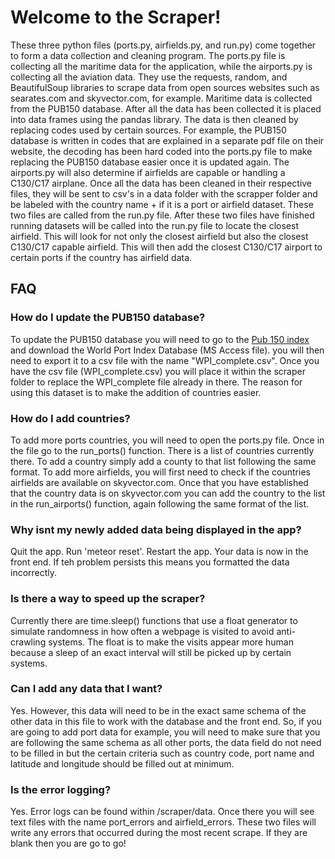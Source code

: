# Welcome to the Scraper!

These three python files (ports.py, airfields.py, and run.py) come together to form a data collection and cleaning program. The ports.py file is collecting all the maritime data for the application, while the airports.py is collecting all the aviation data. They use the requests, random, and BeautifulSoup libraries to scrape data from open sources websites such as searates.com and skyvector.com, for example. Maritime data is collected from the PUB150 database. After all the data has been collected it is placed into data frames using the pandas library. The data is then cleaned by replacing codes used by certain sources. For example, the PUB150 database is written in codes that are explained in a separate pdf file on their website, the decoding has been hard coded into the ports.py file to make replacing the PUB150 database easier once it is updated again. The airports.py will also determine if airfields are capable or handling a C130/C17 airplane. Once all the data has been cleaned in their respective files, they will be sent to csv's in a data folder with the scrapper folder and be labeled with the country name + if it is a port or airfield dataset.
These two files are called from the run.py file. After these two files have finished running datasets will be called into the run.py file to locate the closest airfield. This will look for not only the closest airfield but also the closest C130/C17 capable airfield. This will then add the closest C130/C17 airport to certain ports if the country has airfield data.

## FAQ
### How do I update the PUB150 database?
To update the PUB150 database you will need to go to the [Pub 150 index](https://msi.nga.mil/Publications/WPI) and download the World Port Index Database (MS Access file). you will then need to export it to a csv file with the name "WPI_complete.csv". Once you have the csv file (WPI_complete.csv) you will place it within the scraper folder to replace the WPI_complete file already in there. The reason for using this dataset is to make the addition of countries easier.

### How do I add countries?
To add more ports countries, you will need to open the ports.py file. Once in the file go to the run_ports() function. There is a list of countries currently there. To add a country simply add a county to that list following the same format. To add more airfields, you will first need to check if the countries airfields are available on skyvector.com. Once that you have established that the country data is on skyvector.com you can add the country to the list in the run_airports() function, again following the same format of the list.

### Why isnt my newly added data being displayed in the app?
Quit the app. Run 'meteor reset'. Restart the app. Your data is now in the front end. If teh problem persists this means you formatted the data incorrectly. 

### Is there a way to speed up the scraper?
Currently there are time.sleep() functions that use a float generator to simulate randomness in how often a webpage is visited to avoid anti-crawling systems. The float is to make the visits appear more human because a sleep of an exact interval will still be picked up by certain systems.

### Can I add any data that I want?
Yes. However, this data will need to be in the exact same schema of the other data in this file to work with the database and the front end. So, if you are going to add port data for example, you will need to make sure that you are following the same schema as all other ports, the data field do not need to be filled in but the certain criteria such as country code, port name and latitude and longitude should be filled out at minimum.   

### Is the error logging?
Yes. Error logs can be found within /scraper/data. Once there you will see text files with the name port_errors and airfield_errors. These two files will write any errors that occurred during the most recent scrape. If they are blank then you are go to go!
